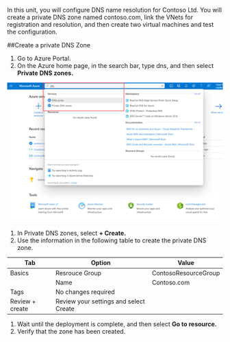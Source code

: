 In this unit, you will configure DNS name resolution for Contoso Ltd. You will create a private DNS zone named contoso.com, link the VNets for registration and resolution, and then create two virtual machines and test the configuration.

##Create a private DNS Zone

1.	Go to Azure Portal.
1.	On the Azure home page, in the search bar, type dns, and then select **Private DNS zones.**

![Create-private-DNS-zone](../media/Create-private-DNS-zone.png)

1.	In Private DNS zones, select **+ Create.**
1.	Use the information in the following table to create the private DNS zone.

|Tab|Option|Value|
|---|---|---|
|Basics|Resrouce Group |ContosoResourceGroup|
||Name |Contoso.com|
|Tags|No changes required |
|Review + create|Review your settings and select Create |

1.	Wait until the deployment is complete, and then select **Go to resource.**
1.	Verify that the zone has been created.

